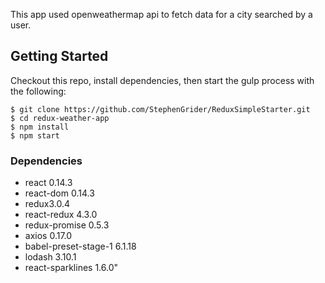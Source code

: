 This app used openweathermap api to fetch data for a city searched by a user.

## Getting Started
Checkout this repo, install dependencies, then start the gulp process with the following:

```
$ git clone https://github.com/StephenGrider/ReduxSimpleStarter.git
$ cd redux-weather-app
$ npm install
$ npm start
```
### Dependencies
* react 0.14.3
* react-dom 0.14.3
* redux3.0.4
* react-redux 4.3.0
* redux-promise 0.5.3
* axios 0.17.0
* babel-preset-stage-1 6.1.18
* lodash 3.10.1
* react-sparklines 1.6.0"


